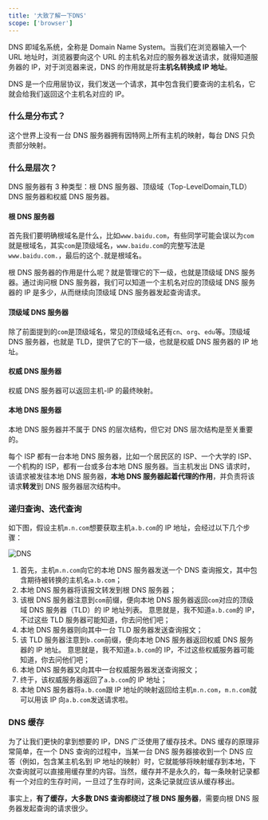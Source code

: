 ```yaml
---
title: '大致了解一下DNS'
scope: ['browser']
---
```


DNS 即域名系统，全称是 Domain Name System。当我们在浏览器输入一个 URL 地址时，浏览器要向这个 URL 的主机名对应的服务器发送请求，就得知道服务器的 IP，对于浏览器来说，DNS 的作用就是将**主机名转换成 IP 地址**。

DNS 是一个应用层协议，我们发送一个请求，其中包含我们要查询的主机名，它就会给我们返回这个主机名对应的 IP。

### 什么是分布式？

这个世界上没有一台 DNS 服务器拥有因特网上所有主机的映射，每台 DNS 只负责部分映射。

### 什么是层次？

DNS 服务器有 3 种类型：根 DNS 服务器、顶级域（Top-LevelDomain,TLD）DNS 服务器和权威 DNS 服务器。

#### 根 DNS 服务器

首先我们要明确根域名是什么，比如`www.baidu.com`，有些同学可能会误以为`com`就是根域名，其实`com`是顶级域名，`www.baidu.com`的完整写法是`www.baidu.com.`，最后的这个`.`就是根域名。

根 DNS 服务器的作用是什么呢？就是管理它的下一级，也就是顶级域 DNS 服务器。通过询问根 DNS 服务器，我们可以知道一个主机名对应的顶级域 DNS 服务器的 IP 是多少，从而继续向顶级域 DNS 服务器发起查询请求。

#### 顶级域 DNS 服务器

除了前面提到的`com`是顶级域名，常见的顶级域名还有`cn`、`org`、`edu`等。顶级域 DNS 服务器，也就是 TLD，提供了它的下一级，也就是权威 DNS 服务器的 IP 地址。

#### 权威 DNS 服务器

权威 DNS 服务器可以返回主机-IP 的最终映射。

#### 本地 DNS 服务器

本地 DNS 服务器并不属于 DNS 的层次结构，但它对 DNS 层次结构是至关重要的。

每个 ISP 都有一台本地 DNS 服务器，比如一个居民区的 ISP、一个大学的 ISP、一个机构的 ISP，都有一台或多台本地 DNS 服务器。当主机发出 DNS 请求时，该请求被发往本地 DNS 服务器，**本地 DNS 服务器起着代理的作用**，并负责将该请求**转发**到 DNS 服务器层次结构中。

### 递归查询、迭代查询

如下图，假设主机`m.n.com`想要获取主机`a.b.com`的 IP 地址，会经过以下几个步骤：

![DNS](https://p1-juejin.byteimg.com/tos-cn-i-k3u1fbpfcp/6bb796a3045e409aabb0f89ad40d3fad~tplv-k3u1fbpfcp-watermark.awebp)

1. 首先，主机`m.n.com`向它的本地 DNS 服务器发送一个 DNS 查询报文，其中包含期待被转换的主机名`a.b.com`；
2. 本地 DNS 服务器将该报文转发到根 DNS 服务器；
3. 该根 DNS 服务器注意到`com`前缀，便向本地 DNS 服务器返回`com`对应的顶级域 DNS 服务器（TLD）的 IP 地址列表。
   意思就是，我不知道`a.b.com`的 IP，不过这些 TLD 服务器可能知道，你去问他们吧；
4. 本地 DNS 服务器则向其中一台 TLD 服务器发送查询报文；
5. 该 TLD 服务器注意到`b.com`前缀，便向本地 DNS 服务器返回权威 DNS 服务器的 IP 地址。
   意思就是，我不知道`a.b.com`的 IP，不过这些权威服务器可能知道，你去问他们吧；
6. 本地 DNS 服务器又向其中一台权威服务器发送查询报文；
7. 终于，该权威服务器返回了`a.b.com`的 IP 地址；
8. 本地 DNS 服务器将`a.b.com`跟 IP 地址的映射返回给主机`m.n.com`，`m.n.com`就可以用该 IP 向`a.b.com`发送请求啦。

### DNS 缓存

为了让我们更快的拿到想要的 IP，DNS 广泛使用了缓存技术。DNS 缓存的原理非常简单，在一个 DNS 查询的过程中，当某一台 DNS 服务器接收到一个 DNS 应答（例如，包含某主机名到 IP 地址的映射）时，它就能够将映射缓存到本地，下次查询就可以直接用缓存里的内容。当然，缓存并不是永久的，每一条映射记录都有一个对应的生存时间，一旦过了生存时间，这条记录就应该从缓存移出。

事实上，**有了缓存，大多数 DNS 查询都绕过了根 DNS 服务器**，需要向根 DNS 服务器发起查询的请求很少。
